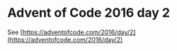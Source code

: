 # Advent of Code 2016 day 2

See [https://adventofcode.com/2016/day/2](https://adventofcode.com/2016/day/2)
